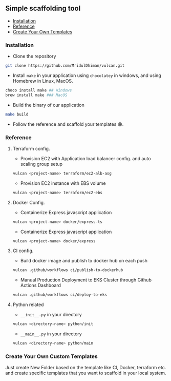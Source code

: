 ## Simple scaffolding tool

- [Installation](#installation)
- [Reference](#reference)
- [Create Your Own Templates](#create-your-own-custom-templates)
### Installation

- Clone the repository

```bash
git clone https://github.com/MridulDhiman/vulcan.git
```

- Install `make` in your application using `chocolatey` in windows, and using Homebrew in Linux, MacOS.

```bash
choco install make ## Windows
brew install make ### MacOS
```

- Build the binary of our application

```bash
make build
```

- Follow the reference and scaffold your templates 😁.

### Reference

1. Terraform config.
    - Provision EC2 with Application load balancer config. and auto scaling group setup
    ```bash
    vulcan <project-name> terraform/ec2-alb-asg
    ```
    - Provision EC2 instance with EBS volume
    ```bash
    vulcan <project-name> terraform/ec2-ebs
    ```

2. Docker Config. 
    - Containerize Express javascript application
    ```bash
    vulcan <project-name> docker/express-ts
    ```
    - Containerize Express javascript application
    ```bash
    vulcan <project-name> docker/express
    ```

3. CI config.
    - Build docker image and publish to docker hub on each push
    ```bash
    vulcan .github/workflows ci/publish-to-dockerhub
    ```
    - Manual Production Deployment to EKS Cluster through Github Actions Dashboard
    ```bash
    vulcan .github/workflows ci/deploy-to-eks
    ```

3. Python related
    - `__init__.py` in your directory 
    ```bash
    vulcan <directory-name> python/init
    ```
    - `__main__.py` in your directory 
    ```bash
    vulcan <directory-name> python/main
    ```

### Create Your Own Custom Templates

Just create New Folder based on the template like CI, Docker, terraform etc. and create specific templates that you want to scaffold in your local system.
